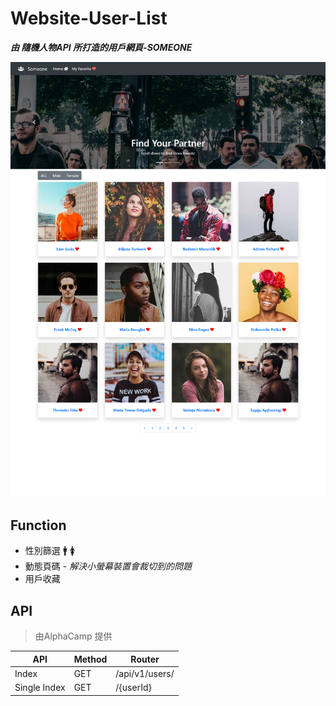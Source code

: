 # Website-User-List
***由 隨機人物API 所打造的用戶網頁-SOMEONE***

![Github logo](photo/index.png)

## Function
- 性別篩選 	:mens:	:womens:
- 動態頁碼 - *解決小螢幕裝置會裁切到的問題*
- 用戶收藏


## API
>由AlphaCamp 提供

| API | Method | Router |
|-----|--------|--------|
| Index| GET | /api/v1/users/ |
| Single Index | GET | /{userId} |